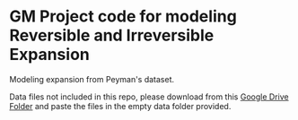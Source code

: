 # GM Project code for modeling Reversible and Irreversible Expansion
Modeling expansion from Peyman's dataset.

Data files not included in this repo, please download from
 this [Google Drive Folder](https://drive.google.com/drive/folders/1HMSKodHRnhgZWOlPLtjzm5fXx6zkhF-c?usp=sharing) and paste the files in the empty data folder provided. 
